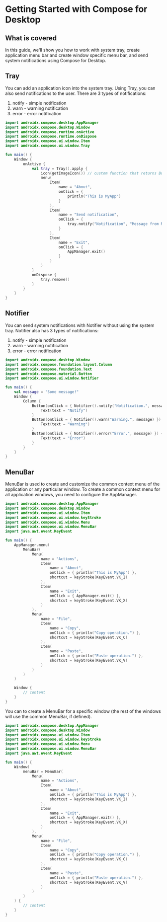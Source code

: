 # Getting Started with Compose for Desktop

## What is covered

In this guide, we'll show you how to work with system tray, create application menu bar and create window specific menu bar, and send system notifications using Compose for Desktop.

## Tray

You can add an application icon into the system tray. Using Tray, you can also send notifications to the user. There are 3 types of notifications:

1. notify - simple notification
2. warn - warning notification
3. error - error notification

```kotlin
import androidx.compose.desktop.AppManager
import androidx.compose.desktop.Window
import androidx.compose.runtime.onActive
import androidx.compose.runtime.onDispose
import androidx.compose.ui.window.Item
import androidx.compose.ui.window.Tray

fun main() {
	Window {
		onActive {
			val tray = Tray().apply {
				icon(getImageIcon()) // custom function that returns BufferedImage
				menu(
					Item(
						name = "About",
						onClick = {
							println("This is MyApp")
						}
					),
					Item(
						name = "Send notification",
						onClick = {
							tray.notify("Notification", "Message from MyApp!")
						}
					),
					Item(
						name = "Exit",
						onClick = {
							AppManager.exit()
						}
					)
				)
			}
			onDispose {
				tray.remove()
			}
		}
	}
}
```

## Notifier
You can send system notifications with Notifier without using the system tray.
Notifier also has 3 types of notifications:

1. notify - simple notification
2. warn - warning notification
3. error - error notification

```kotlin
import androidx.compose.desktop.Window
import androidx.compose.foundation.layout.Column
import androidx.compose.foundation.Text
import androidx.compose.material.Button
import androidx.compose.ui.window.Notifier

fun main() {
	val message = "Some message!"
	Window {
		Column {
			Button(onClick = { Notifier().notify("Notification.", message) }) {
				Text(text = "Notify")
			}
			Button(onClick = { Notifier().warn("Warning.", message) }) {
				Text(text = "Warning")
			}
			Button(onClick = { Notifier().error("Error.", message) }) {
				Text(text = "Error")
			}
		}
	}
}
```

## MenuBar

MenuBar is used to create and customize the common context menu of the application or any particular window.
To create a common context menu for all application windows, you need to configure the AppManager.

```kotlin
import androidx.compose.desktop.AppManager
import androidx.compose.desktop.Window
import androidx.compose.ui.window.Item
import androidx.compose.ui.window.keyStroke
import androidx.compose.ui.window.Menu
import androidx.compose.ui.window.MenuBar
import java.awt.event.KeyEvent

fun main() {
	AppManager.menu(
		MenuBar(
			Menu(
				name = "Actions",
				Item(
					name = "About",
					onClick = { println("This is MyApp") },
					shortcut = keyStroke(KeyEvent.VK_I)
				),
				Item(
					name = "Exit",
					onClick = { AppManager.exit() },
					shortcut = keyStroke(KeyEvent.VK_X)
				)
			),
			Menu(
				name = "File",
				Item(
					name = "Copy",
					onClick = { println("Copy operation.") },
					shortcut = keyStroke(KeyEvent.VK_C)
				),
				Item(
					name = "Paste",
					onClick = { println("Paste operation.") },
					shortcut = keyStroke(KeyEvent.VK_V)
				)
			)
		)
	)

	Window {
		// content
	}
}
```

You can to create a MenuBar for a specific window (the rest of the windows will use the common MenuBar, if defined).

```kotlin
import androidx.compose.desktop.AppManager
import androidx.compose.desktop.Window
import androidx.compose.ui.window.Item
import androidx.compose.ui.window.keyStroke
import androidx.compose.ui.window.Menu
import androidx.compose.ui.window.MenuBar
import java.awt.event.KeyEvent

fun main() {
	Window(
		menuBar = MenuBar(
			Menu(
				name = "Actions",
				Item(
					name = "About",
					onClick = { println("This is MyApp") },
					shortcut = keyStroke(KeyEvent.VK_I)
				),
				Item(
					name = "Exit",
					onClick = { AppManager.exit() },
					shortcut = keyStroke(KeyEvent.VK_X)
				)
			),
			Menu(
				name = "File",
				Item(
					name = "Copy",
					onClick = { println("Copy operation.") },
					shortcut = keyStroke(KeyEvent.VK_C)
				),
				Item(
					name = "Paste",
					onClick = { println("Paste operation.") },
					shortcut = keyStroke(KeyEvent.VK_V)
				)
			)
		)
	) {
		// content
	}
}
```

